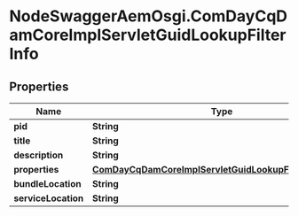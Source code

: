 # NodeSwaggerAemOsgi.ComDayCqDamCoreImplServletGuidLookupFilterInfo

## Properties
Name | Type | Description | Notes
------------ | ------------- | ------------- | -------------
**pid** | **String** |  | [optional] 
**title** | **String** |  | [optional] 
**description** | **String** |  | [optional] 
**properties** | [**ComDayCqDamCoreImplServletGuidLookupFilterProperties**](ComDayCqDamCoreImplServletGuidLookupFilterProperties.md) |  | [optional] 
**bundleLocation** | **String** |  | [optional] 
**serviceLocation** | **String** |  | [optional] 


